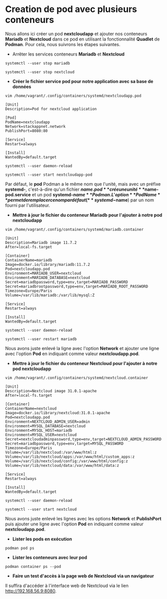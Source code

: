 # Creation de pod avec plusieurs conteneurs

Nous allons ici créer un pod **nextcloudapp** et ajouter nos conteneurs **Mariadb** et **Nextcloud** dans ce pod en utilisant la fonctionnalité **Quadlet** de **Podman**. Pour cela, nous suivrons les étapes suivantes.

- Arrêter les services conteneurs **Mariadb** et **Nextcloud**

```
systemctl --user stop mariadb

systemctl --user stop nextcloud
```

- **Créer le fichier service pod pour notre application avec sa base de données**

```
vim /home/vagrant/.config/containers/systemd/nextcloudapp.pod
```

```
[Unit]
Description=Pod for nextcloud application

[Pod]
PodName=nextcloudapp
Network=stackappnet.network
PublishPort=8080:80

[Service]
Restart=always

[Install]
WantedBy=default.target
```

```
systemctl --user daemon-reload

systemctl --user start nextcloudapp-pod
```

Par défaut, le **pod** Podman a le même nom que l'unité, mais avec un préfixe **systemd-**, c'est-à-dire qu'un fichier **$name.pod** crée une unité **$name-pod.service** et un pod **systemd-$name** Podman. L'option **PodName** permet de remplacer ce nom par défaut (**systemd-$name**) par un nom fourni par l'utilisateur.

- **Mettre à jour le fichier du conteneur Mariadb pour l'ajouter à notre pod nextcloudapp**

```
vim /home/vagrant/.config/containers/systemd/mariadb.container
```

```
[Unit]
Description=Mariadb image 11.7.2
After=local-fs.target

[Container]
ContainerName=mariadb
Image=docker.io/library/mariadb:11.7.2
Pod=nextcloudapp.pod
Environment=MARIADB_USER=nextcloud
Environment=MARIADB_DATABASE=nextcloud
Secret=mariadbpassword,type=env,target=MARIADB_PASSWORD
Secret=mariadbrootpassword,type=env,target=MARIADB_ROOT_PASSWORD
Timezone=Europe/Paris
Volume=/var/lib/mariadb:/var/lib/mysql:Z

[Service]
Restart=always

[Install]
WantedBy=default.target
```

```
systemctl --user daemon-reload

systemctl --user restart mariadb
```

Nous avons juste enlevé la ligne avec l'option **Network** et ajouter une ligne avec l'option **Pod** en indiquant comme valeur **nextcloudapp.pod**.

- **Mettre à jour le fichier du conteneur Nextcloud pour l'ajouter à notre pod nextcloudapp**

```
vim /home/vagrant/.config/containers/systemd/nextcloud.container
```

```
[Unit]
Description=Nextcloud image 31.0.1-apache
After=local-fs.target

[Container]
ContainerName=nextcloud
Image=docker.io/library/nextcloud:31.0.1-apache
Pod=nextcloudapp.pod
Environment=NEXTCLOUD_ADMIN_USER=admin
Environment=MYSQL_DATABASE=nextcloud
Environment=MYSQL_HOST=mariadb
Environment=MYSQL_USER=nextcloud
Secret=nextcloudadminpassword,type=env,target=NEXTCLOUD_ADMIN_PASSWORD
Secret=mariadbpassword,type=env,target=MYSQL_PASSWORD
Timezone=Europe/Paris
Volume=/var/lib/nextcloud:/var/www/html:z
Volume=/var/lib/nextcloud/apps:/var/www/html/custom_apps:z
Volume=/var/lib/nextcloud/config:/var/www/html/config:z
Volume=/var/lib/nextcloud/data:/var/www/html/data:z

[Service]
Restart=always

[Install]
WantedBy=default.target
```

```
systemctl --user daemon-reload

systemctl --user start nextcloud
```

Nous avons juste enlevé les lignes avec les options **Network** et **PublishPort** puis ajouter une ligne avec l'option **Pod** en indiquant comme valeur **nextcloudapp.pod**.

- **Lister les pods en exécution**

```
podman pod ps
```

- **Lister les conteneurs avec leur pod**

```
podman container ps --pod
```

- **Faire un test d'accès à la page web de Nextcloud via un navigateur**

Il suffira d'accéder à l'interface web de Nextcloud via le lien http://192.168.56.9:8080.